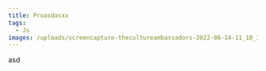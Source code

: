 ```yaml
---
title: Proasdasxx
tags:
  - Js
images: /uploads/screencapture-thecultureambassadors-2022-06-14-11_10_34.jpg
---
```


asd